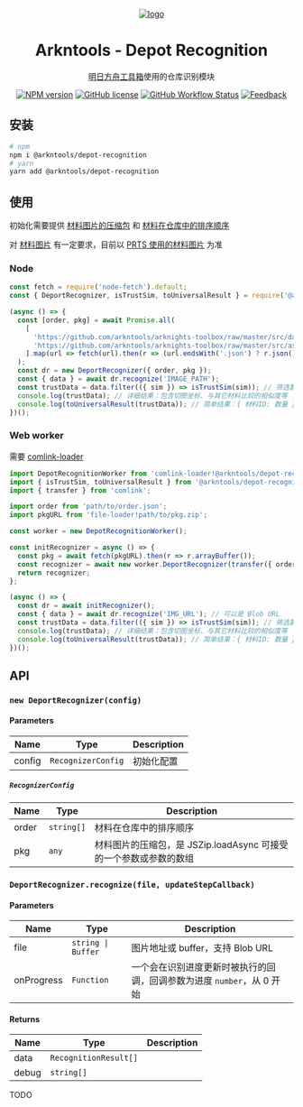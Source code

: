<div align="center">

[![logo](https://github.com/arkntools/arknights-toolbox/raw/master/public/assets/icons/texas-icon-192x192-v2.png)](https://github.com/arkntools)

# Arkntools - Depot Recognition

[明日方舟工具箱](https://github.com/arkntools/arknights-toolbox)使用的仓库识别模块

[![NPM version](https://img.shields.io/npm/v/@arkntools/depot-recognition?style=flat-square)](https://www.npmjs.com/package/@arkntools/depot-recognition)
[![GitHub license](https://img.shields.io/github/license/arkntools/depot-recognition?style=flat-square)](https://github.com/arkntools/depot-recognition/blob/main/LICENSE)
[![GitHub Workflow Status](https://img.shields.io/github/workflow/status/arkntools/depot-recognition/Publish?style=flat-square)](https://github.com/arkntools/depot-recognition/actions/workflows/publish.yml)
[![Feedback](https://img.shields.io/badge/feedback-here-blueviolet?style=flat-square)](https://github.com/arkntools/arknights-toolbox/discussions/101)

</div>

## 安装

```bash
# npm
npm i @arkntools/depot-recognition
# yarn
yarn add @arkntools/depot-recognition
```

## 使用

初始化需要提供 [材料图片的压缩包](https://github.com/arkntools/arknights-toolbox/blob/master/src/assets/pkg/item.zip) 和 [材料在仓库中的排序顺序](https://github.com/arkntools/arknights-toolbox/blob/master/src/data/itemOrder.json)

对 [材料图片](https://github.com/arkntools/arknights-toolbox/tree/master/public/assets/img/item) 有一定要求，目前以 [PRTS 使用的材料图片](http://prts.wiki/w/%E9%81%93%E5%85%B7%E4%B8%80%E8%A7%88) 为准

### Node

```js
const fetch = require('node-fetch').default;
const { DeportRecognizer, isTrustSim, toUniversalResult } = require('@arkntools/depot-recognition');

(async () => {
  const [order, pkg] = await Promise.all(
    [
      'https://github.com/arkntools/arknights-toolbox/raw/master/src/data/itemOrder.json',
      'https://github.com/arkntools/arknights-toolbox/raw/master/src/assets/pkg/item.zip',
    ].map(url => fetch(url).then(r => (url.endsWith('.json') ? r.json() : r.buffer()))),
  );
  const dr = new DeportRecognizer({ order, pkg });
  const { data } = await dr.recognize('IMAGE_PATH');
  const trustData = data.filter(({ sim }) => isTrustSim(sim)); // 筛选置信度高的结果
  console.log(trustData); // 详细结果：包含切图坐标、与其它材料比较的相似度等
  console.log(toUniversalResult(trustData)); // 简单结果：{ 材料ID: 数量 }
})();
```

### Web worker

需要 [comlink-loader](https://www.npmjs.com/package/comlink-loader)

```js
import DepotRecognitionWorker from 'comlink-loader!@arkntools/depot-recognition/es/worker';
import { isTrustSim, toUniversalResult } from '@arkntools/depot-recognition/es/tools';
import { transfer } from 'comlink';

import order from 'path/to/order.json';
import pkgURL from 'file-loader!path/to/pkg.zip';

const worker = new DepotRecognitionWorker();

const initRecognizer = async () => {
  const pkg = await fetch(pkgURL).then(r => r.arrayBuffer());
  const recognizer = await new worker.DeportRecognizer(transfer({ order, pkg }, [pkg]));
  return recognizer;
};

(async () => {
  const dr = await initRecognizer();
  const { data } = await dr.recognize('IMG_URL'); // 可以是 Blob URL
  const trustData = data.filter(({ sim }) => isTrustSim(sim)); // 筛选置信度高的结果
  console.log(trustData); // 详细结果：包含切图坐标、与其它材料比较的相似度等
  console.log(toUniversalResult(trustData)); // 简单结果：{ 材料ID: 数量 }
})();
```

## API

### `new DeportRecognizer(config)`

#### Parameters

| Name   | Type               | Description |
| ------ | ------------------ | ----------- |
| config | `RecognizerConfig` | 初始化配置  |

##### `RecognizerConfig`

| Name  | Type       | Description                                                       |
| ----- | ---------- | ----------------------------------------------------------------- |
| order | `string[]` | 材料在仓库中的排序顺序                                            |
| pkg   | `any`      | 材料图片的压缩包，是 JSZip.loadAsync 可接受的一个参数或参数的数组 |

### `DeportRecognizer.recognize(file, updateStepCallback)`

#### Parameters

| Name       | Type               | Description                                                            |
| ---------- | ------------------ | ---------------------------------------------------------------------- |
| file       | `string \| Buffer` | 图片地址或 buffer，支持 Blob URL                                       |
| onProgress | `Function`         | 一个会在识别进度更新时被执行的回调，回调参数为进度 `number`，从 0 开始 |

#### Returns

| Name  | Type                  | Description |
| ----- | --------------------- | ----------- |
| data  | `RecognitionResult[]` |             |
| debug | `string[]`            |             |

TODO
